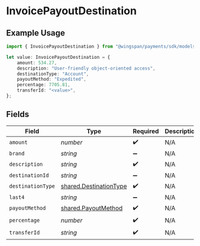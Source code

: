 # InvoicePayoutDestination

## Example Usage

```typescript
import { InvoicePayoutDestination } from "@wingspan/payments/sdk/models/shared";

let value: InvoicePayoutDestination = {
    amount: 534.27,
    description: "User-friendly object-oriented access",
    destinationType: "Account",
    payoutMethod: "Expedited",
    percentage: 7705.81,
    transferId: "<value>",
};
```

## Fields

| Field                                                                   | Type                                                                    | Required                                                                | Description                                                             |
| ----------------------------------------------------------------------- | ----------------------------------------------------------------------- | ----------------------------------------------------------------------- | ----------------------------------------------------------------------- |
| `amount`                                                                | *number*                                                                | :heavy_check_mark:                                                      | N/A                                                                     |
| `brand`                                                                 | *string*                                                                | :heavy_minus_sign:                                                      | N/A                                                                     |
| `description`                                                           | *string*                                                                | :heavy_check_mark:                                                      | N/A                                                                     |
| `destinationId`                                                         | *string*                                                                | :heavy_minus_sign:                                                      | N/A                                                                     |
| `destinationType`                                                       | [shared.DestinationType](../../../sdk/models/shared/destinationtype.md) | :heavy_check_mark:                                                      | N/A                                                                     |
| `last4`                                                                 | *string*                                                                | :heavy_minus_sign:                                                      | N/A                                                                     |
| `payoutMethod`                                                          | [shared.PayoutMethod](../../../sdk/models/shared/payoutmethod.md)       | :heavy_check_mark:                                                      | N/A                                                                     |
| `percentage`                                                            | *number*                                                                | :heavy_check_mark:                                                      | N/A                                                                     |
| `transferId`                                                            | *string*                                                                | :heavy_check_mark:                                                      | N/A                                                                     |